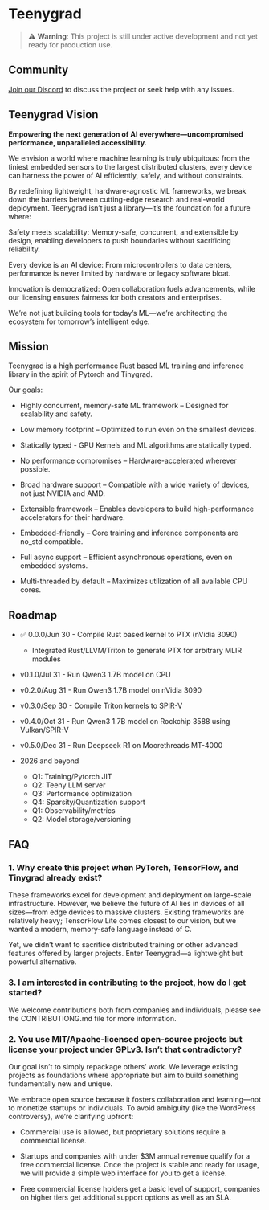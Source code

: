 # Teenygrad

> ⚠️ **Warning**: This project is still under active development and not yet ready for production use.

## Community

[Join our Discord](https://discord.gg/Dvtasac8) to discuss the project or seek help with any issues.

## Teenygrad Vision

**Empowering the next generation of AI everywhere—uncompromised performance, unparalleled accessibility.**

We envision a world where machine learning is truly ubiquitous: from the tiniest embedded sensors to the largest distributed clusters, every device can harness the power of AI efficiently, safely, and without constraints.

By redefining lightweight, hardware-agnostic ML frameworks, we break down the barriers between cutting-edge research and real-world deployment. Teenygrad isn’t just a library—it’s the foundation for a future where:

Safety meets scalability: Memory-safe, concurrent, and extensible by design, enabling developers to push boundaries without sacrificing reliability.

Every device is an AI device: From microcontrollers to data centers, performance is never limited by hardware or legacy software bloat.

Innovation is democratized: Open collaboration fuels advancements, while our licensing ensures fairness for both creators and enterprises.

We’re not just building tools for today’s ML—we’re architecting the ecosystem for tomorrow’s intelligent edge.

## Mission

Teenygrad is a high performance Rust based ML training and inference library in the spirit of Pytorch and Tinygrad.

Our goals:

- Highly concurrent, memory-safe ML framework – Designed for scalability and safety.

- Low memory footprint – Optimized to run even on the smallest devices.

- Statically typed - GPU Kernels and ML algorithms are statically typed.

- No performance compromises – Hardware-accelerated wherever possible.

- Broad hardware support – Compatible with a wide variety of devices, not just NVIDIA and AMD.

- Extensible framework – Enables developers to build high-performance accelerators for their hardware.

- Embedded-friendly – Core training and inference components are no_std compatible.

- Full async support – Efficient asynchronous operations, even on embedded systems.

- Multi-threaded by default – Maximizes utilization of all available CPU cores.

## Roadmap

- ✅ 0.0.0/Jun 30 - Compile Rust based kernel to PTX (nVidia 3090)
  - Integrated Rust/LLVM/Triton to generate PTX for arbitrary MLIR modules
- v0.1.0/Jul 31 - Run Qwen3 1.7B model on CPU

- v0.2.0/Aug 31 - Run Qwen3 1.7B model on nVidia 3090

- v0.3.0/Sep 30 - Compile Triton kernels to SPIR-V

- v0.4.0/Oct 31 - Run Qwen3 1.7B model on Rockchip 3588 using Vulkan/SPIR-V

- v0.5.0/Dec 31 - Run Deepseek R1 on Moorethreads MT-4000

- 2026 and beyond
  - Q1: Training/Pytorch JIT
  - Q2: Teeny LLM server
  - Q3: Performance optimization
  - Q4: Sparsity/Quantization support
  - Q1: Observability/metrics
  - Q2: Model storage/versioning

## FAQ

### 1. Why create this project when PyTorch, TensorFlow, and Tinygrad already exist?

These frameworks excel for development and deployment on large-scale infrastructure. However, we believe the future of AI lies in devices of all sizes—from edge devices to massive clusters. Existing frameworks are relatively heavy; TensorFlow Lite comes closest to our vision, but we wanted a modern, memory-safe language instead of C.

Yet, we didn’t want to sacrifice distributed training or other advanced features offered by larger projects. Enter Teenygrad—a lightweight but powerful alternative.

### 3. I am interested in contributing to the project, how do I get started?

We welcome contributions both from companies and individuals, please see the CONTRIBUTIONG.md file for more information.

### 2. You use MIT/Apache-licensed open-source projects but license your project under GPLv3. Isn’t that contradictory?

Our goal isn’t to simply repackage others’ work. We leverage existing projects as foundations where appropriate but aim to build something fundamentally new and unique.

We embrace open source because it fosters collaboration and learning—not to monetize startups or individuals. To avoid ambiguity (like the WordPress controversy), we’re clarifying upfront:

- Commercial use is allowed, but proprietary solutions require a commercial license.

- Startups and companies with under $3M annual revenue qualify for a free commercial license. Once the project is stable and ready for usage, we will provide a simple web interface for you to get a license.

- Free commercial license holders get a basic level of support, companies on higher tiers get additional support options as well as an SLA.

